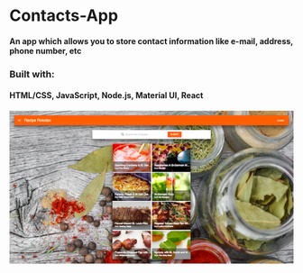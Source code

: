 # Contacts-App

#### An app which allows you to store contact information like e-mail, address, phone number, etc

### Built with:

#### HTML/CSS, JavaScript, Node.js, Material UI, React

![reciperolodex.herokuapp.com](https://github.com/cfudala82/RecipeRolodex/blob/master/src/images/screenshot.png?raw=true "Screenshot")
